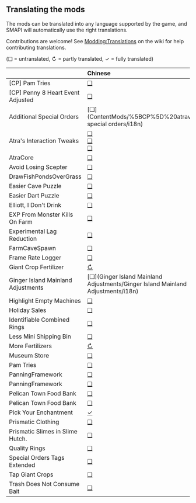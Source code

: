 ## Translating the mods
<!--
    This section is auto-generated using a script, there's no need to edit it manually.
    https://gist.github.com/Pathoschild/040ff6c8dc863ed2a7a828aa04447033
-->
The mods can be translated into any language supported by the game, and SMAPI will automatically
use the right translations.

Contributions are welcome! See [Modding:Translations](https://stardewvalleywiki.com/Modding:Translations)
on the wiki for help contributing translations.

(❑ = untranslated, ↻ = partly translated, ✓ = fully translated)

&nbsp;                             | Chinese                                                                                                                                                                                                                        | French                                                                                                                                                                                                                         | German                                                                                                                                                                                                                         | Hungarian                                                                                                                                                                                                                      | Italian                                                                                                                                                                                                                        | Japanese                                                                                                                                                                                                                       | Korean                                                                                                                                                                                                                         | Portuguese                                                                                                                                                                                                                                             | Russian                                                                                                                                                                                                                                | Spanish                                                                                                                                                                                                                                | Turkish
:--------------------------------- | :----------------------------------------------------------------------------------------------------------------------------------------------------------------------------------------------------------------------------- | :----------------------------------------------------------------------------------------------------------------------------------------------------------------------------------------------------------------------------- | :----------------------------------------------------------------------------------------------------------------------------------------------------------------------------------------------------------------------------- | :----------------------------------------------------------------------------------------------------------------------------------------------------------------------------------------------------------------------------- | :----------------------------------------------------------------------------------------------------------------------------------------------------------------------------------------------------------------------------- | :----------------------------------------------------------------------------------------------------------------------------------------------------------------------------------------------------------------------------- | :----------------------------------------------------------------------------------------------------------------------------------------------------------------------------------------------------------------------------- | :----------------------------------------------------------------------------------------------------------------------------------------------------------------------------------------------------------------------------------------------------- | :------------------------------------------------------------------------------------------------------------------------------------------------------------------------------------------------------------------------------------- | :------------------------------------------------------------------------------------------------------------------------------------------------------------------------------------------------------------------------------------- | :-----------------------------------------------------------------------------------------------------------------------------------------------------------------------------------------------------------------------------
[CP] Pam Tries                     | [❑](PamTries/%5BCP%5D%20PamTries/i18n)                                                                                                                                                                                         | [❑](PamTries/%5BCP%5D%20PamTries/i18n)                                                                                                                                                                                         | [❑](PamTries/%5BCP%5D%20PamTries/i18n)                                                                                                                                                                                         | [❑](PamTries/%5BCP%5D%20PamTries/i18n)                                                                                                                                                                                         | [❑](PamTries/%5BCP%5D%20PamTries/i18n)                                                                                                                                                                                         | [❑](PamTries/%5BCP%5D%20PamTries/i18n)                                                                                                                                                                                         | [❑](PamTries/%5BCP%5D%20PamTries/i18n)                                                                                                                                                                                         | [❑](PamTries/%5BCP%5D%20PamTries/i18n)                                                                                                                                                                                                                 | [❑](PamTries/%5BCP%5D%20PamTries/i18n)                                                                                                                                                                                                 | [❑](PamTries/%5BCP%5D%20PamTries/i18n)                                                                                                                                                                                                 | [❑](PamTries/%5BCP%5D%20PamTries/i18n)
[CP] Penny 8 Heart Event Adjusted  | [❑](ContentMods/%5BCP%5D%20PennyEventsAdjusted/i18n)                                                                                                                                                                           | [❑](ContentMods/%5BCP%5D%20PennyEventsAdjusted/i18n)                                                                                                                                                                           | [❑](ContentMods/%5BCP%5D%20PennyEventsAdjusted/i18n)                                                                                                                                                                           | [❑](ContentMods/%5BCP%5D%20PennyEventsAdjusted/i18n)                                                                                                                                                                           | [❑](ContentMods/%5BCP%5D%20PennyEventsAdjusted/i18n)                                                                                                                                                                           | [❑](ContentMods/%5BCP%5D%20PennyEventsAdjusted/i18n)                                                                                                                                                                           | [❑](ContentMods/%5BCP%5D%20PennyEventsAdjusted/i18n)                                                                                                                                                                           | [❑](ContentMods/%5BCP%5D%20PennyEventsAdjusted/i18n)                                                                                                                                                                                                   | [❑](ContentMods/%5BCP%5D%20PennyEventsAdjusted/i18n)                                                                                                                                                                                   | [❑](ContentMods/%5BCP%5D%20PennyEventsAdjusted/i18n)                                                                                                                                                                                   | [❑](ContentMods/%5BCP%5D%20PennyEventsAdjusted/i18n)
Additional Special Orders          | [❑](ContentMods/%5BCP%5D%20atravita special orders/i18n)                                                                                                                                                                       | [❑](ContentMods/%5BCP%5D%20atravita special orders/i18n)                                                                                                                                                                       | [❑](ContentMods/%5BCP%5D%20atravita special orders/i18n)                                                                                                                                                                       | [❑](ContentMods/%5BCP%5D%20atravita special orders/i18n)                                                                                                                                                                       | [❑](ContentMods/%5BCP%5D%20atravita special orders/i18n)                                                                                                                                                                       | [❑](ContentMods/%5BCP%5D%20atravita special orders/i18n)                                                                                                                                                                       | [❑](ContentMods/%5BCP%5D%20atravita special orders/i18n)                                                                                                                                                                       | [❑](ContentMods/%5BCP%5D%20atravita special orders/i18n)                                                                                                                                                                                               | [❑](ContentMods/%5BCP%5D%20atravita special orders/i18n)                                                                                                                                                                               | [❑](ContentMods/%5BCP%5D%20atravita special orders/i18n)                                                                                                                                                                               | [❑](ContentMods/%5BCP%5D%20atravita special orders/i18n)
Atra's Interaction Tweaks          | [❑](StopRugRemoval/StopRugRemoval/i18n)<br />[❑](StopRugRemoval/StopRugRemoval/bin/Release/net473/StopRugRemoval/i18n)<br />[❑](StopRugRemoval/StopRugRemoval/bin/Release/net473/StopRugRemoval/extracted/StopRugRemoval/i18n) | [❑](StopRugRemoval/StopRugRemoval/i18n)<br />[❑](StopRugRemoval/StopRugRemoval/bin/Release/net473/StopRugRemoval/i18n)<br />[❑](StopRugRemoval/StopRugRemoval/bin/Release/net473/StopRugRemoval/extracted/StopRugRemoval/i18n) | [❑](StopRugRemoval/StopRugRemoval/i18n)<br />[❑](StopRugRemoval/StopRugRemoval/bin/Release/net473/StopRugRemoval/i18n)<br />[❑](StopRugRemoval/StopRugRemoval/bin/Release/net473/StopRugRemoval/extracted/StopRugRemoval/i18n) | [❑](StopRugRemoval/StopRugRemoval/i18n)<br />[❑](StopRugRemoval/StopRugRemoval/bin/Release/net473/StopRugRemoval/i18n)<br />[❑](StopRugRemoval/StopRugRemoval/bin/Release/net473/StopRugRemoval/extracted/StopRugRemoval/i18n) | [❑](StopRugRemoval/StopRugRemoval/i18n)<br />[❑](StopRugRemoval/StopRugRemoval/bin/Release/net473/StopRugRemoval/i18n)<br />[❑](StopRugRemoval/StopRugRemoval/bin/Release/net473/StopRugRemoval/extracted/StopRugRemoval/i18n) | [❑](StopRugRemoval/StopRugRemoval/i18n)<br />[❑](StopRugRemoval/StopRugRemoval/bin/Release/net473/StopRugRemoval/i18n)<br />[❑](StopRugRemoval/StopRugRemoval/bin/Release/net473/StopRugRemoval/extracted/StopRugRemoval/i18n) | [❑](StopRugRemoval/StopRugRemoval/i18n)<br />[❑](StopRugRemoval/StopRugRemoval/bin/Release/net473/StopRugRemoval/i18n)<br />[❑](StopRugRemoval/StopRugRemoval/bin/Release/net473/StopRugRemoval/extracted/StopRugRemoval/i18n) | [↻](StopRugRemoval/StopRugRemoval/i18n/pt.json)<br />[✓](StopRugRemoval/StopRugRemoval/bin/Release/net473/StopRugRemoval/i18n/pt.json)<br />[✓](StopRugRemoval/StopRugRemoval/bin/Release/net473/StopRugRemoval/extracted/StopRugRemoval/i18n/pt.json) | [↻](StopRugRemoval/StopRugRemoval/i18n/ru.json)<br />[❑](StopRugRemoval/StopRugRemoval/bin/Release/net473/StopRugRemoval/i18n)<br />[❑](StopRugRemoval/StopRugRemoval/bin/Release/net473/StopRugRemoval/extracted/StopRugRemoval/i18n) | [↻](StopRugRemoval/StopRugRemoval/i18n/es.json)<br />[❑](StopRugRemoval/StopRugRemoval/bin/Release/net473/StopRugRemoval/i18n)<br />[❑](StopRugRemoval/StopRugRemoval/bin/Release/net473/StopRugRemoval/extracted/StopRugRemoval/i18n) | [❑](StopRugRemoval/StopRugRemoval/i18n)<br />[❑](StopRugRemoval/StopRugRemoval/bin/Release/net473/StopRugRemoval/i18n)<br />[❑](StopRugRemoval/StopRugRemoval/bin/Release/net473/StopRugRemoval/extracted/StopRugRemoval/i18n)
AtraCore                           | [❑](AtraCore/i18n)                                                                                                                                                                                                             | [❑](AtraCore/i18n)                                                                                                                                                                                                             | [❑](AtraCore/i18n)                                                                                                                                                                                                             | [❑](AtraCore/i18n)                                                                                                                                                                                                             | [❑](AtraCore/i18n)                                                                                                                                                                                                             | [❑](AtraCore/i18n)                                                                                                                                                                                                             | [❑](AtraCore/i18n)                                                                                                                                                                                                             | [❑](AtraCore/i18n)                                                                                                                                                                                                                                     | [❑](AtraCore/i18n)                                                                                                                                                                                                                     | [❑](AtraCore/i18n)                                                                                                                                                                                                                     | [❑](AtraCore/i18n)
Avoid Losing Scepter               | [❑](AvoidLosingScepter/AvoidLosingScepter/i18n)                                                                                                                                                                                | [❑](AvoidLosingScepter/AvoidLosingScepter/i18n)                                                                                                                                                                                | [❑](AvoidLosingScepter/AvoidLosingScepter/i18n)                                                                                                                                                                                | [❑](AvoidLosingScepter/AvoidLosingScepter/i18n)                                                                                                                                                                                | [❑](AvoidLosingScepter/AvoidLosingScepter/i18n)                                                                                                                                                                                | [❑](AvoidLosingScepter/AvoidLosingScepter/i18n)                                                                                                                                                                                | [❑](AvoidLosingScepter/AvoidLosingScepter/i18n)                                                                                                                                                                                | [❑](AvoidLosingScepter/AvoidLosingScepter/i18n)                                                                                                                                                                                                        | [❑](AvoidLosingScepter/AvoidLosingScepter/i18n)                                                                                                                                                                                        | [❑](AvoidLosingScepter/AvoidLosingScepter/i18n)                                                                                                                                                                                        | [❑](AvoidLosingScepter/AvoidLosingScepter/i18n)
DrawFishPondsOverGrass             | [❑](DrawFishPondsOverGrass/DrawFishPondsOverGrass/i18n)                                                                                                                                                                        | [❑](DrawFishPondsOverGrass/DrawFishPondsOverGrass/i18n)                                                                                                                                                                        | [❑](DrawFishPondsOverGrass/DrawFishPondsOverGrass/i18n)                                                                                                                                                                        | [❑](DrawFishPondsOverGrass/DrawFishPondsOverGrass/i18n)                                                                                                                                                                        | [❑](DrawFishPondsOverGrass/DrawFishPondsOverGrass/i18n)                                                                                                                                                                        | [❑](DrawFishPondsOverGrass/DrawFishPondsOverGrass/i18n)                                                                                                                                                                        | [❑](DrawFishPondsOverGrass/DrawFishPondsOverGrass/i18n)                                                                                                                                                                        | [❑](DrawFishPondsOverGrass/DrawFishPondsOverGrass/i18n)                                                                                                                                                                                                | [❑](DrawFishPondsOverGrass/DrawFishPondsOverGrass/i18n)                                                                                                                                                                                | [❑](DrawFishPondsOverGrass/DrawFishPondsOverGrass/i18n)                                                                                                                                                                                | [❑](DrawFishPondsOverGrass/DrawFishPondsOverGrass/i18n)
Easier Cave Puzzle                 | [❑](NerfCavePuzzle/NerfCavePuzzle/i18n)                                                                                                                                                                                        | [❑](NerfCavePuzzle/NerfCavePuzzle/i18n)                                                                                                                                                                                        | [❑](NerfCavePuzzle/NerfCavePuzzle/i18n)                                                                                                                                                                                        | [❑](NerfCavePuzzle/NerfCavePuzzle/i18n)                                                                                                                                                                                        | [❑](NerfCavePuzzle/NerfCavePuzzle/i18n)                                                                                                                                                                                        | [❑](NerfCavePuzzle/NerfCavePuzzle/i18n)                                                                                                                                                                                        | [❑](NerfCavePuzzle/NerfCavePuzzle/i18n)                                                                                                                                                                                        | [❑](NerfCavePuzzle/NerfCavePuzzle/i18n)                                                                                                                                                                                                                | [❑](NerfCavePuzzle/NerfCavePuzzle/i18n)                                                                                                                                                                                                | [❑](NerfCavePuzzle/NerfCavePuzzle/i18n)                                                                                                                                                                                                | [❑](NerfCavePuzzle/NerfCavePuzzle/i18n)
Easier Dart Puzzle                 | [❑](EasierDartPuzzle/i18n)                                                                                                                                                                                                     | [❑](EasierDartPuzzle/i18n)                                                                                                                                                                                                     | [❑](EasierDartPuzzle/i18n)                                                                                                                                                                                                     | [❑](EasierDartPuzzle/i18n)                                                                                                                                                                                                     | [❑](EasierDartPuzzle/i18n)                                                                                                                                                                                                     | [❑](EasierDartPuzzle/i18n)                                                                                                                                                                                                     | [❑](EasierDartPuzzle/i18n)                                                                                                                                                                                                     | [❑](EasierDartPuzzle/i18n)                                                                                                                                                                                                                             | [❑](EasierDartPuzzle/i18n)                                                                                                                                                                                                             | [❑](EasierDartPuzzle/i18n)                                                                                                                                                                                                             | [❑](EasierDartPuzzle/i18n)
Elliott, I Don't Drink             | [❑](ContentMods/ElliottIDontDrink/ElliottIDontDrink/i18n)                                                                                                                                                                      | [❑](ContentMods/ElliottIDontDrink/ElliottIDontDrink/i18n)                                                                                                                                                                      | [❑](ContentMods/ElliottIDontDrink/ElliottIDontDrink/i18n)                                                                                                                                                                      | [❑](ContentMods/ElliottIDontDrink/ElliottIDontDrink/i18n)                                                                                                                                                                      | [❑](ContentMods/ElliottIDontDrink/ElliottIDontDrink/i18n)                                                                                                                                                                      | [❑](ContentMods/ElliottIDontDrink/ElliottIDontDrink/i18n)                                                                                                                                                                      | [❑](ContentMods/ElliottIDontDrink/ElliottIDontDrink/i18n)                                                                                                                                                                      | [❑](ContentMods/ElliottIDontDrink/ElliottIDontDrink/i18n)                                                                                                                                                                                              | [❑](ContentMods/ElliottIDontDrink/ElliottIDontDrink/i18n)                                                                                                                                                                              | [❑](ContentMods/ElliottIDontDrink/ElliottIDontDrink/i18n)                                                                                                                                                                              | [❑](ContentMods/ElliottIDontDrink/ElliottIDontDrink/i18n)
EXP From Monster Kills On Farm     | [❑](ExpFromMonsterKillsOnFarm/ExpFromMonsterKillsOnFarm/i18n)                                                                                                                                                                  | [❑](ExpFromMonsterKillsOnFarm/ExpFromMonsterKillsOnFarm/i18n)                                                                                                                                                                  | [❑](ExpFromMonsterKillsOnFarm/ExpFromMonsterKillsOnFarm/i18n)                                                                                                                                                                  | [❑](ExpFromMonsterKillsOnFarm/ExpFromMonsterKillsOnFarm/i18n)                                                                                                                                                                  | [❑](ExpFromMonsterKillsOnFarm/ExpFromMonsterKillsOnFarm/i18n)                                                                                                                                                                  | [❑](ExpFromMonsterKillsOnFarm/ExpFromMonsterKillsOnFarm/i18n)                                                                                                                                                                  | [❑](ExpFromMonsterKillsOnFarm/ExpFromMonsterKillsOnFarm/i18n)                                                                                                                                                                  | [❑](ExpFromMonsterKillsOnFarm/ExpFromMonsterKillsOnFarm/i18n)                                                                                                                                                                                          | [❑](ExpFromMonsterKillsOnFarm/ExpFromMonsterKillsOnFarm/i18n)                                                                                                                                                                          | [❑](ExpFromMonsterKillsOnFarm/ExpFromMonsterKillsOnFarm/i18n)                                                                                                                                                                          | [❑](ExpFromMonsterKillsOnFarm/ExpFromMonsterKillsOnFarm/i18n)
Experimental Lag Reduction         | [❑](ExperimentalLagReduction/i18n)                                                                                                                                                                                             | [❑](ExperimentalLagReduction/i18n)                                                                                                                                                                                             | [❑](ExperimentalLagReduction/i18n)                                                                                                                                                                                             | [❑](ExperimentalLagReduction/i18n)                                                                                                                                                                                             | [❑](ExperimentalLagReduction/i18n)                                                                                                                                                                                             | [❑](ExperimentalLagReduction/i18n)                                                                                                                                                                                             | [❑](ExperimentalLagReduction/i18n)                                                                                                                                                                                             | [❑](ExperimentalLagReduction/i18n)                                                                                                                                                                                                                     | [❑](ExperimentalLagReduction/i18n)                                                                                                                                                                                                     | [❑](ExperimentalLagReduction/i18n)                                                                                                                                                                                                     | [❑](ExperimentalLagReduction/i18n)
FarmCaveSpawn                      | [❑](FarmCaveSpawn/FarmCaveSpawn/i18n)                                                                                                                                                                                          | [❑](FarmCaveSpawn/FarmCaveSpawn/i18n)                                                                                                                                                                                          | [❑](FarmCaveSpawn/FarmCaveSpawn/i18n)                                                                                                                                                                                          | [❑](FarmCaveSpawn/FarmCaveSpawn/i18n)                                                                                                                                                                                          | [❑](FarmCaveSpawn/FarmCaveSpawn/i18n)                                                                                                                                                                                          | [❑](FarmCaveSpawn/FarmCaveSpawn/i18n)                                                                                                                                                                                          | [❑](FarmCaveSpawn/FarmCaveSpawn/i18n)                                                                                                                                                                                          | [❑](FarmCaveSpawn/FarmCaveSpawn/i18n)                                                                                                                                                                                                                  | [❑](FarmCaveSpawn/FarmCaveSpawn/i18n)                                                                                                                                                                                                  | [❑](FarmCaveSpawn/FarmCaveSpawn/i18n)                                                                                                                                                                                                  | [❑](FarmCaveSpawn/FarmCaveSpawn/i18n)
Frame Rate Logger                  | [❑](FrameRateLogger/FrameRateLogger/i18n)                                                                                                                                                                                      | [❑](FrameRateLogger/FrameRateLogger/i18n)                                                                                                                                                                                      | [❑](FrameRateLogger/FrameRateLogger/i18n)                                                                                                                                                                                      | [❑](FrameRateLogger/FrameRateLogger/i18n)                                                                                                                                                                                      | [❑](FrameRateLogger/FrameRateLogger/i18n)                                                                                                                                                                                      | [❑](FrameRateLogger/FrameRateLogger/i18n)                                                                                                                                                                                      | [❑](FrameRateLogger/FrameRateLogger/i18n)                                                                                                                                                                                      | [❑](FrameRateLogger/FrameRateLogger/i18n)                                                                                                                                                                                                              | [❑](FrameRateLogger/FrameRateLogger/i18n)                                                                                                                                                                                              | [❑](FrameRateLogger/FrameRateLogger/i18n)                                                                                                                                                                                              | [❑](FrameRateLogger/FrameRateLogger/i18n)
Giant Crop Fertilizer              | [↻](GiantCropFertilizer/GiantCropFertilizer/i18n/zh.json)                                                                                                                                                                      | [❑](GiantCropFertilizer/GiantCropFertilizer/i18n)                                                                                                                                                                              | [❑](GiantCropFertilizer/GiantCropFertilizer/i18n)                                                                                                                                                                              | [❑](GiantCropFertilizer/GiantCropFertilizer/i18n)                                                                                                                                                                              | [❑](GiantCropFertilizer/GiantCropFertilizer/i18n)                                                                                                                                                                              | [❑](GiantCropFertilizer/GiantCropFertilizer/i18n)                                                                                                                                                                              | [❑](GiantCropFertilizer/GiantCropFertilizer/i18n)                                                                                                                                                                              | [❑](GiantCropFertilizer/GiantCropFertilizer/i18n)                                                                                                                                                                                                      | [❑](GiantCropFertilizer/GiantCropFertilizer/i18n)                                                                                                                                                                                      | [❑](GiantCropFertilizer/GiantCropFertilizer/i18n)                                                                                                                                                                                      | [❑](GiantCropFertilizer/GiantCropFertilizer/i18n)
Ginger Island Mainland Adjustments | [❑](Ginger Island Mainland Adjustments/Ginger Island Mainland Adjustments/i18n)                                                                                                                                                | [❑](Ginger Island Mainland Adjustments/Ginger Island Mainland Adjustments/i18n)                                                                                                                                                | [❑](Ginger Island Mainland Adjustments/Ginger Island Mainland Adjustments/i18n)                                                                                                                                                | [❑](Ginger Island Mainland Adjustments/Ginger Island Mainland Adjustments/i18n)                                                                                                                                                | [❑](Ginger Island Mainland Adjustments/Ginger Island Mainland Adjustments/i18n)                                                                                                                                                | [❑](Ginger Island Mainland Adjustments/Ginger Island Mainland Adjustments/i18n)                                                                                                                                                | [❑](Ginger Island Mainland Adjustments/Ginger Island Mainland Adjustments/i18n)                                                                                                                                                | [❑](Ginger Island Mainland Adjustments/Ginger Island Mainland Adjustments/i18n)                                                                                                                                                                        | [❑](Ginger Island Mainland Adjustments/Ginger Island Mainland Adjustments/i18n)                                                                                                                                                        | [❑](Ginger Island Mainland Adjustments/Ginger Island Mainland Adjustments/i18n)                                                                                                                                                        | [❑](Ginger Island Mainland Adjustments/Ginger Island Mainland Adjustments/i18n)
Highlight Empty Machines           | [❑](HighlightEmptyMachines/HighlightEmptyMachines/i18n)                                                                                                                                                                        | [❑](HighlightEmptyMachines/HighlightEmptyMachines/i18n)                                                                                                                                                                        | [❑](HighlightEmptyMachines/HighlightEmptyMachines/i18n)                                                                                                                                                                        | [❑](HighlightEmptyMachines/HighlightEmptyMachines/i18n)                                                                                                                                                                        | [❑](HighlightEmptyMachines/HighlightEmptyMachines/i18n)                                                                                                                                                                        | [❑](HighlightEmptyMachines/HighlightEmptyMachines/i18n)                                                                                                                                                                        | [❑](HighlightEmptyMachines/HighlightEmptyMachines/i18n)                                                                                                                                                                        | [❑](HighlightEmptyMachines/HighlightEmptyMachines/i18n)                                                                                                                                                                                                | [❑](HighlightEmptyMachines/HighlightEmptyMachines/i18n)                                                                                                                                                                                | [❑](HighlightEmptyMachines/HighlightEmptyMachines/i18n)                                                                                                                                                                                | [❑](HighlightEmptyMachines/HighlightEmptyMachines/i18n)
Holiday Sales                      | [❑](HolidaySales/i18n)                                                                                                                                                                                                         | [❑](HolidaySales/i18n)                                                                                                                                                                                                         | [❑](HolidaySales/i18n)                                                                                                                                                                                                         | [❑](HolidaySales/i18n)                                                                                                                                                                                                         | [❑](HolidaySales/i18n)                                                                                                                                                                                                         | [❑](HolidaySales/i18n)                                                                                                                                                                                                         | [❑](HolidaySales/i18n)                                                                                                                                                                                                         | [❑](HolidaySales/i18n)                                                                                                                                                                                                                                 | [❑](HolidaySales/i18n)                                                                                                                                                                                                                 | [❑](HolidaySales/i18n)                                                                                                                                                                                                                 | [❑](HolidaySales/i18n)
Identifiable Combined Rings        | [❑](IdentifiableCombinedRings/i18n)                                                                                                                                                                                            | [❑](IdentifiableCombinedRings/i18n)                                                                                                                                                                                            | [❑](IdentifiableCombinedRings/i18n)                                                                                                                                                                                            | [❑](IdentifiableCombinedRings/i18n)                                                                                                                                                                                            | [❑](IdentifiableCombinedRings/i18n)                                                                                                                                                                                            | [❑](IdentifiableCombinedRings/i18n)                                                                                                                                                                                            | [❑](IdentifiableCombinedRings/i18n)                                                                                                                                                                                            | [❑](IdentifiableCombinedRings/i18n)                                                                                                                                                                                                                    | [❑](IdentifiableCombinedRings/i18n)                                                                                                                                                                                                    | [❑](IdentifiableCombinedRings/i18n)                                                                                                                                                                                                    | [❑](IdentifiableCombinedRings/i18n)
Less Mini Shipping Bin             | [❑](LessMiniShippingBin/LessMiniShippingBin/i18n)                                                                                                                                                                              | [❑](LessMiniShippingBin/LessMiniShippingBin/i18n)                                                                                                                                                                              | [❑](LessMiniShippingBin/LessMiniShippingBin/i18n)                                                                                                                                                                              | [❑](LessMiniShippingBin/LessMiniShippingBin/i18n)                                                                                                                                                                              | [❑](LessMiniShippingBin/LessMiniShippingBin/i18n)                                                                                                                                                                              | [❑](LessMiniShippingBin/LessMiniShippingBin/i18n)                                                                                                                                                                              | [❑](LessMiniShippingBin/LessMiniShippingBin/i18n)                                                                                                                                                                              | [❑](LessMiniShippingBin/LessMiniShippingBin/i18n)                                                                                                                                                                                                      | [❑](LessMiniShippingBin/LessMiniShippingBin/i18n)                                                                                                                                                                                      | [❑](LessMiniShippingBin/LessMiniShippingBin/i18n)                                                                                                                                                                                      | [❑](LessMiniShippingBin/LessMiniShippingBin/i18n)
More Fertilizers                   | [↻](MoreFertilizers/MoreFertilizers/i18n/zh.json)                                                                                                                                                                              | [↻](MoreFertilizers/MoreFertilizers/i18n/fr.json)                                                                                                                                                                              | [❑](MoreFertilizers/MoreFertilizers/i18n)                                                                                                                                                                                      | [❑](MoreFertilizers/MoreFertilizers/i18n)                                                                                                                                                                                      | [❑](MoreFertilizers/MoreFertilizers/i18n)                                                                                                                                                                                      | [❑](MoreFertilizers/MoreFertilizers/i18n)                                                                                                                                                                                      | [❑](MoreFertilizers/MoreFertilizers/i18n)                                                                                                                                                                                      | [❑](MoreFertilizers/MoreFertilizers/i18n)                                                                                                                                                                                                              | [❑](MoreFertilizers/MoreFertilizers/i18n)                                                                                                                                                                                              | [❑](MoreFertilizers/MoreFertilizers/i18n)                                                                                                                                                                                              | [❑](MoreFertilizers/MoreFertilizers/i18n)
Museum Store                       | [❑](MuseumRewardsIn/MuseumRewardsIn/i18n)                                                                                                                                                                                      | [❑](MuseumRewardsIn/MuseumRewardsIn/i18n)                                                                                                                                                                                      | [❑](MuseumRewardsIn/MuseumRewardsIn/i18n)                                                                                                                                                                                      | [❑](MuseumRewardsIn/MuseumRewardsIn/i18n)                                                                                                                                                                                      | [❑](MuseumRewardsIn/MuseumRewardsIn/i18n)                                                                                                                                                                                      | [❑](MuseumRewardsIn/MuseumRewardsIn/i18n)                                                                                                                                                                                      | [❑](MuseumRewardsIn/MuseumRewardsIn/i18n)                                                                                                                                                                                      | [❑](MuseumRewardsIn/MuseumRewardsIn/i18n)                                                                                                                                                                                                              | [❑](MuseumRewardsIn/MuseumRewardsIn/i18n)                                                                                                                                                                                              | [❑](MuseumRewardsIn/MuseumRewardsIn/i18n)                                                                                                                                                                                              | [❑](MuseumRewardsIn/MuseumRewardsIn/i18n)
Pam Tries                          | [❑](PamTries/PamTries/i18n)                                                                                                                                                                                                    | [❑](PamTries/PamTries/i18n)                                                                                                                                                                                                    | [❑](PamTries/PamTries/i18n)                                                                                                                                                                                                    | [❑](PamTries/PamTries/i18n)                                                                                                                                                                                                    | [❑](PamTries/PamTries/i18n)                                                                                                                                                                                                    | [❑](PamTries/PamTries/i18n)                                                                                                                                                                                                    | [❑](PamTries/PamTries/i18n)                                                                                                                                                                                                    | [❑](PamTries/PamTries/i18n)                                                                                                                                                                                                                            | [❑](PamTries/PamTries/i18n)                                                                                                                                                                                                            | [❑](PamTries/PamTries/i18n)                                                                                                                                                                                                            | [❑](PamTries/PamTries/i18n)
PanningFramework                   | [❑](PanningFramework/PanningFramework/i18n)                                                                                                                                                                                    | [❑](PanningFramework/PanningFramework/i18n)                                                                                                                                                                                    | [❑](PanningFramework/PanningFramework/i18n)                                                                                                                                                                                    | [❑](PanningFramework/PanningFramework/i18n)                                                                                                                                                                                    | [❑](PanningFramework/PanningFramework/i18n)                                                                                                                                                                                    | [❑](PanningFramework/PanningFramework/i18n)                                                                                                                                                                                    | [❑](PanningFramework/PanningFramework/i18n)                                                                                                                                                                                    | [❑](PanningFramework/PanningFramework/i18n)                                                                                                                                                                                                            | [❑](PanningFramework/PanningFramework/i18n)                                                                                                                                                                                            | [❑](PanningFramework/PanningFramework/i18n)                                                                                                                                                                                            | [❑](PanningFramework/PanningFramework/i18n)
PanningFramework                   | [❑](PanningFramework/i18n)                                                                                                                                                                                                     | [❑](PanningFramework/i18n)                                                                                                                                                                                                     | [❑](PanningFramework/i18n)                                                                                                                                                                                                     | [❑](PanningFramework/i18n)                                                                                                                                                                                                     | [❑](PanningFramework/i18n)                                                                                                                                                                                                     | [❑](PanningFramework/i18n)                                                                                                                                                                                                     | [❑](PanningFramework/i18n)                                                                                                                                                                                                     | [❑](PanningFramework/i18n)                                                                                                                                                                                                                             | [❑](PanningFramework/i18n)                                                                                                                                                                                                             | [❑](PanningFramework/i18n)                                                                                                                                                                                                             | [❑](PanningFramework/i18n)
Pelican Town Food Bank             | [❑](PelicanTownFoodBank/PelicanTownFoodBank/i18n)                                                                                                                                                                              | [❑](PelicanTownFoodBank/PelicanTownFoodBank/i18n)                                                                                                                                                                              | [❑](PelicanTownFoodBank/PelicanTownFoodBank/i18n)                                                                                                                                                                              | [❑](PelicanTownFoodBank/PelicanTownFoodBank/i18n)                                                                                                                                                                              | [❑](PelicanTownFoodBank/PelicanTownFoodBank/i18n)                                                                                                                                                                              | [❑](PelicanTownFoodBank/PelicanTownFoodBank/i18n)                                                                                                                                                                              | [❑](PelicanTownFoodBank/PelicanTownFoodBank/i18n)                                                                                                                                                                              | [❑](PelicanTownFoodBank/PelicanTownFoodBank/i18n)                                                                                                                                                                                                      | [❑](PelicanTownFoodBank/PelicanTownFoodBank/i18n)                                                                                                                                                                                      | [❑](PelicanTownFoodBank/PelicanTownFoodBank/i18n)                                                                                                                                                                                      | [❑](PelicanTownFoodBank/PelicanTownFoodBank/i18n)
Pelican Town Food Bank             | [❑](PelicanTownFoodBank/i18n)                                                                                                                                                                                                  | [❑](PelicanTownFoodBank/i18n)                                                                                                                                                                                                  | [❑](PelicanTownFoodBank/i18n)                                                                                                                                                                                                  | [❑](PelicanTownFoodBank/i18n)                                                                                                                                                                                                  | [❑](PelicanTownFoodBank/i18n)                                                                                                                                                                                                  | [❑](PelicanTownFoodBank/i18n)                                                                                                                                                                                                  | [❑](PelicanTownFoodBank/i18n)                                                                                                                                                                                                  | [❑](PelicanTownFoodBank/i18n)                                                                                                                                                                                                                          | [❑](PelicanTownFoodBank/i18n)                                                                                                                                                                                                          | [❑](PelicanTownFoodBank/i18n)                                                                                                                                                                                                          | [❑](PelicanTownFoodBank/i18n)
Pick Your Enchantment              | [✓](ForgeMenuChoice/ForgeMenuChoice/i18n/zh.json)                                                                                                                                                                              | [❑](ForgeMenuChoice/ForgeMenuChoice/i18n)                                                                                                                                                                                      | [❑](ForgeMenuChoice/ForgeMenuChoice/i18n)                                                                                                                                                                                      | [✓](ForgeMenuChoice/ForgeMenuChoice/i18n/hu.json)                                                                                                                                                                              | [❑](ForgeMenuChoice/ForgeMenuChoice/i18n)                                                                                                                                                                                      | [❑](ForgeMenuChoice/ForgeMenuChoice/i18n)                                                                                                                                                                                      | [❑](ForgeMenuChoice/ForgeMenuChoice/i18n)                                                                                                                                                                                      | [✓](ForgeMenuChoice/ForgeMenuChoice/i18n/pt.json)                                                                                                                                                                                                      | [❑](ForgeMenuChoice/ForgeMenuChoice/i18n)                                                                                                                                                                                              | [❑](ForgeMenuChoice/ForgeMenuChoice/i18n)                                                                                                                                                                                              | [❑](ForgeMenuChoice/ForgeMenuChoice/i18n)
Prismatic Clothing                 | [❑](PrismaticClothing/i18n)                                                                                                                                                                                                    | [❑](PrismaticClothing/i18n)                                                                                                                                                                                                    | [❑](PrismaticClothing/i18n)                                                                                                                                                                                                    | [❑](PrismaticClothing/i18n)                                                                                                                                                                                                    | [❑](PrismaticClothing/i18n)                                                                                                                                                                                                    | [❑](PrismaticClothing/i18n)                                                                                                                                                                                                    | [❑](PrismaticClothing/i18n)                                                                                                                                                                                                    | [❑](PrismaticClothing/i18n)                                                                                                                                                                                                                            | [❑](PrismaticClothing/i18n)                                                                                                                                                                                                            | [❑](PrismaticClothing/i18n)                                                                                                                                                                                                            | [❑](PrismaticClothing/i18n)
Prismatic Slimes in Slime Hutch.   | [❑](PrismaticSlime/i18n)                                                                                                                                                                                                       | [❑](PrismaticSlime/i18n)                                                                                                                                                                                                       | [❑](PrismaticSlime/i18n)                                                                                                                                                                                                       | [❑](PrismaticSlime/i18n)                                                                                                                                                                                                       | [❑](PrismaticSlime/i18n)                                                                                                                                                                                                       | [❑](PrismaticSlime/i18n)                                                                                                                                                                                                       | [❑](PrismaticSlime/i18n)                                                                                                                                                                                                       | [❑](PrismaticSlime/i18n)                                                                                                                                                                                                                               | [❑](PrismaticSlime/i18n)                                                                                                                                                                                                               | [❑](PrismaticSlime/i18n)                                                                                                                                                                                                               | [❑](PrismaticSlime/i18n)
Quality Rings                      | [❑](QualityRings/i18n)                                                                                                                                                                                                         | [❑](QualityRings/i18n)                                                                                                                                                                                                         | [❑](QualityRings/i18n)                                                                                                                                                                                                         | [❑](QualityRings/i18n)                                                                                                                                                                                                         | [❑](QualityRings/i18n)                                                                                                                                                                                                         | [❑](QualityRings/i18n)                                                                                                                                                                                                         | [❑](QualityRings/i18n)                                                                                                                                                                                                         | [❑](QualityRings/i18n)                                                                                                                                                                                                                                 | [❑](QualityRings/i18n)                                                                                                                                                                                                                 | [❑](QualityRings/i18n)                                                                                                                                                                                                                 | [❑](QualityRings/i18n)
Special Orders Tags Extended       | [❑](SpecialOrdersExtended/SpecialOrdersExtended/i18n)                                                                                                                                                                          | [❑](SpecialOrdersExtended/SpecialOrdersExtended/i18n)                                                                                                                                                                          | [❑](SpecialOrdersExtended/SpecialOrdersExtended/i18n)                                                                                                                                                                          | [❑](SpecialOrdersExtended/SpecialOrdersExtended/i18n)                                                                                                                                                                          | [❑](SpecialOrdersExtended/SpecialOrdersExtended/i18n)                                                                                                                                                                          | [❑](SpecialOrdersExtended/SpecialOrdersExtended/i18n)                                                                                                                                                                          | [❑](SpecialOrdersExtended/SpecialOrdersExtended/i18n)                                                                                                                                                                          | [❑](SpecialOrdersExtended/SpecialOrdersExtended/i18n)                                                                                                                                                                                                  | [❑](SpecialOrdersExtended/SpecialOrdersExtended/i18n)                                                                                                                                                                                  | [❑](SpecialOrdersExtended/SpecialOrdersExtended/i18n)                                                                                                                                                                                  | [❑](SpecialOrdersExtended/SpecialOrdersExtended/i18n)
Tap Giant Crops                    | [❑](TapGiantCrops/i18n)                                                                                                                                                                                                        | [❑](TapGiantCrops/i18n)                                                                                                                                                                                                        | [❑](TapGiantCrops/i18n)                                                                                                                                                                                                        | [❑](TapGiantCrops/i18n)                                                                                                                                                                                                        | [❑](TapGiantCrops/i18n)                                                                                                                                                                                                        | [❑](TapGiantCrops/i18n)                                                                                                                                                                                                        | [❑](TapGiantCrops/i18n)                                                                                                                                                                                                        | [❑](TapGiantCrops/i18n)                                                                                                                                                                                                                                | [❑](TapGiantCrops/i18n)                                                                                                                                                                                                                | [❑](TapGiantCrops/i18n)                                                                                                                                                                                                                | [❑](TapGiantCrops/i18n)
Trash Does Not Consume Bait        | [❑](TrashDoesNotConsumeBait/TrashDoesNotConsumeBait/i18n)                                                                                                                                                                      | [❑](TrashDoesNotConsumeBait/TrashDoesNotConsumeBait/i18n)                                                                                                                                                                      | [❑](TrashDoesNotConsumeBait/TrashDoesNotConsumeBait/i18n)                                                                                                                                                                      | [❑](TrashDoesNotConsumeBait/TrashDoesNotConsumeBait/i18n)                                                                                                                                                                      | [❑](TrashDoesNotConsumeBait/TrashDoesNotConsumeBait/i18n)                                                                                                                                                                      | [❑](TrashDoesNotConsumeBait/TrashDoesNotConsumeBait/i18n)                                                                                                                                                                      | [❑](TrashDoesNotConsumeBait/TrashDoesNotConsumeBait/i18n)                                                                                                                                                                      | [❑](TrashDoesNotConsumeBait/TrashDoesNotConsumeBait/i18n)                                                                                                                                                                                              | [❑](TrashDoesNotConsumeBait/TrashDoesNotConsumeBait/i18n)                                                                                                                                                                              | [❑](TrashDoesNotConsumeBait/TrashDoesNotConsumeBait/i18n)                                                                                                                                                                              | [❑](TrashDoesNotConsumeBait/TrashDoesNotConsumeBait/i18n)